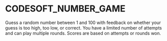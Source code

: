 # CODESOFT_NUMBER_GAME
Guess a random number between 1 and 100 with feedback on whether your guess is too high, too low, or correct. You have a limited number of attempts and can play multiple rounds. Scores are based on attempts or rounds won.
